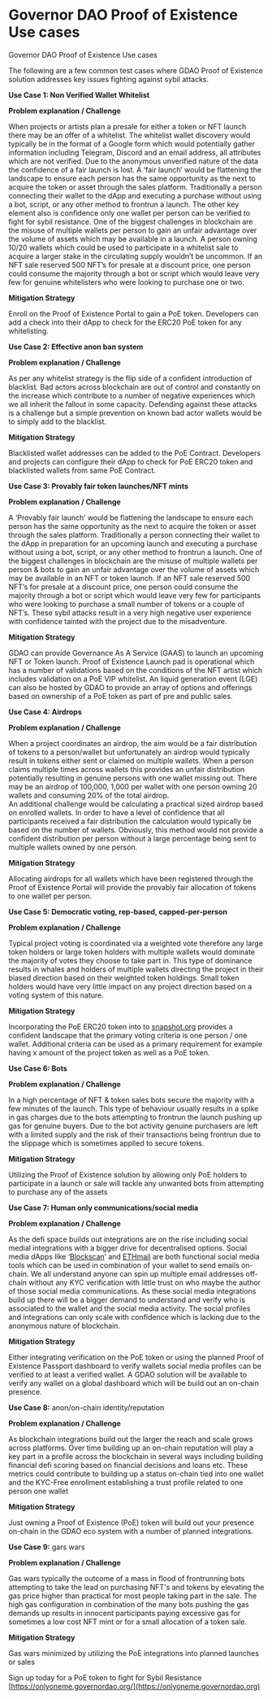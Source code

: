 # Governor DAO Proof of Existence Use cases

Governor DAO Proof of Existence Use cases

The following are a few common test cases where GDAO Proof of Existence solution addresses key issues fighting against sybil attacks.

**Use Case 1: Non Verified Wallet Whitelist**

**Problem explanation / Challenge**

When projects or artists plan a presale for either a token or NFT launch there may be an offer of a whitelist. The whitelist wallet discovery would typically be in the format of a Google form which would potentially gather information including Telegram, Discord and an email address, all attributes which are not verified. Due to the anonymous unverified nature of the data the confidence of a fair launch is lost. A ‘fair launch’ would be flattening the landscape to ensure each person has the same opportunity as the next to acquire the token or asset through the sales platform. Traditionally a person connecting their wallet to the dApp and executing a purchase without using a bot, script, or any other method to frontrun a launch. The other key element also is confidence only one wallet per person can be verified to fight for sybil resistance. One of the biggest challenges in blockchain are the misuse of multiple wallets per person to gain an unfair advantage over the volume of assets which may be available in a launch. A person owning 10/20 wallets which could be used to participate in a whitelist sale to acquire a larger stake in the circulating supply wouldn’t be uncommon. If an NFT sale reserved 500 NFT’s for presale at a discount price, one person could consume the majority through a bot or script which would leave very few for genuine whitelisters who were looking to purchase one or two.

**Mitigation Strategy**

Enroll on the Proof of Existence Portal to gain a PoE token. Developers can add a check into their dApp to check for the ERC20 PoE token for any whitelisting.

**Use Case 2: Effective anon ban system**

**Problem explanation / Challenge**

As per any whitelist strategy is the flip side of a confident introduction of blacklist. Bad actors across blockchain are out of control and constantly on the increase which contribute to a number of negative experiences which we all inherit the fallout in some capacity. Defending against these attacks is a challenge but a simple prevention on known bad actor wallets would be to simply add to the blacklist.

**Mitigation Strategy**

Blacklisted wallet addresses can be added to the PoE Contract. Developers and projects can configure their dApp to check for PoE ERC20 token and blacklisted wallets from same PoE Contract.

**Use Case 3: Provably fair token launches/NFT mints**

**Problem explanation / Challenge**

A ‘Provably fair launch’ would be flattening the landscape to ensure each person has the same opportunity as the next to acquire the token or asset through the sales platform. Traditionally a person connecting their wallet to the dApp in preparation for an upcoming launch and executing a purchase without using a bot, script, or any other method to frontrun a launch. One of the biggest challenges in blockchain are the misuse of multiple wallets per person & bots to gain an unfair advantage over the volume of assets which may be available in an NFT or token launch. If an NFT sale reserved 500 NFT’s for presale at a discount price, one person could consume the majority through a bot or script which would leave very few for participants who were looking to purchase a small number of tokens or a couple of NFT’s. These sybil attacks result in a very high negative user experience with confidence tainted with the project due to the misadventure.

**Mitigation Strategy**

GDAO can provide Governance As A Service (GAAS) to launch an upcoming NFT or Token launch. Proof of Existence Launch pad is operational which has a number of validations based on the conditions of the NFT artist which includes validation on a PoE VIP whitelist. An liquid generation event (LGE) can also be hosted by GDAO to provide an array of options and offerings based on ownership of a PoE token as part of pre and public sales.

**Use Case 4: Airdrops**

**Problem explanation / Challenge**

When a project coordinates an airdrop, the aim would be a fair distribution of tokens to a person/wallet but unfortunately an airdrop would typically result in tokens either sent or claimed on multiple wallets. When a person claims multiple times across wallets this provides an unfair distribution potentially resulting in genuine persons with one wallet missing out. There may be an airdrop of 100,000, 1,000 per wallet with one person owning 20 wallets and consuming 20% of the total airdrop.\
An additional challenge would be calculating a practical sized airdrop based on enrolled wallets. In order to have a level of confidence that all participants received a fair distribution the calculation would typically be based on the number of wallets. Obviously, this method would not provide a confident distribution per person without a large percentage being sent to multiple wallets owned by one person.

**Mitigation Strategy**

Allocating airdrops for all wallets which have been registered through the Proof of Existence Portal will provide the provably fair allocation of tokens to one wallet per person.

**Use Case 5: Democratic voting, rep-based, capped-per-person**

**Problem explanation / Challenge**

Typical project voting is coordinated via a weighted vote therefore any large token holders or large token holders with multiple wallets would dominate the majority of votes they choose to take part in. This type of dominance results in whales and holders of multiple wallets directing the project in their biased direction based on their weighted token holdings. Small token holders would have very little impact on any project direction based on a voting system of this nature.

**Mitigation Strategy**

Incorporating the PoE ERC20 token into to [snapshot.org](http://snapshot.org) provides a confident landscape that the primary voting criteria is one person / one wallet. Additional criteria can be used as a primary requirement for example having x amount of the project token as well as a PoE token.

**Use Case 6: Bots**

**Problem explanation / Challenge**

In a high percentage of NFT & token sales bots secure the majority with a few minutes of the launch. This type of behaviour usually results in a spike in gas charges due to the bots attempting to frontrun the launch pushing up gas for genuine buyers. Due to the bot activity genuine purchasers are left with a limited supply and the risk of their transactions being frontrun due to the slippage which is sometimes applied to secure tokens.

**Mitigation Strategy**

Utilizing the Proof of Existence solution by allowing only PoE holders to participate in a launch or sale will tackle any unwanted bots from attempting to purchase any of the assets

**Use Case 7: Human only communications/social media**

**Problem explanation / Challenge**

As the defi space builds out integrations are on the rise including social medial integrations with a bigger drive for decentralised options. Social media dApps like ‘[Blockscan](https://chat.blockscan.com/start)’ and [ETHmail](https://ethmail.cc) are both functional social media tools which can be used in combination of your wallet to send emails on-chain. We all understand anyone can spin up multiple email addresses off-chain without any KYC verification with little trust on who maybe the author of those social media communications. As these social media integrations build up there will be a bigger demand to understand and verify who is associated to the wallet and the social media activity. The social profiles and integrations can only scale with confidence which is lacking due to the anonymous nature of blockchain.

**Mitigation Strategy**

Either integrating verification on the PoE token or using the planned Proof of Existence Passport dashboard to verify wallets social media profiles can be verified to at least a verified wallet. A GDAO solution will be available to verify any wallet on a global dashboard which will be build out an on-chain presence.

**Use Case 8:** anon/on-chain identity/reputation

**Problem explanation / Challenge**

As blockchain integrations build out the larger the reach and scale grows across platforms. Over time building up an on-chain reputation will play a key part in a profile across the blockchain in several ways including building financial defi scoring based on financial decisions and loans etc. These metrics could contribute to building up a status on-chain tied into one wallet and the KYC-Free enrollment establishing a trust profile related to one person one wallet

**Mitigation Strategy**

Just owning a Proof of Existence (PoE) token will build out your presence on-chain in the GDAO eco system with a number of planned integrations.

**Use Case 9:** gars wars

**Problem explanation / Challenge**

Gas wars typically the outcome of a mass in flood of frontrunning bots attempting to take the lead on purchasing NFT's and tokens by elevating the gas price higher than practical for most people taking part in the sale. The high gas configuration in combination of the many bots pushing the gas demands up results in innocent participants paying excessive gas for sometimes a low cost NFT mint or for a small allocation of a token sale.

**Mitigation Strategy**

Gas wars minimized by utilizing the PoE integrations into planned launches or sales



Sign up today for a PoE token to fight for Sybil Resistance [https://onlyoneme.governordao.org/](https://onlyoneme.governordao.org)
